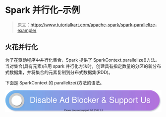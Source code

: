 # Spark 并行化–示例

> 原文：<https://www.tutorialkart.com/apache-spark/spark-parallelize-example/>

## 火花并行化

为了在驱动程序中并行化集合，Spark 提供了 SparkContext.parallelize()方法。当对集合(具有元素)应用 spark 并行化方法时，创建具有指定数量的分区的新分布式数据集，并将集合的元素复制到分布式数据集(RDD)。

下面是 SparkContext 的 parallelize()方法的语法。

[![](img/925da31b32d6bc3827932f6c8afb11bb.png)](https://www.tutorialkart.com/)